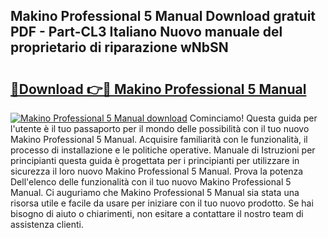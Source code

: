 ## Makino Professional 5 Manual Download gratuit PDF - Part-CL3 Italiano Nuovo manuale del proprietario di riparazione wNbSN

# <h2><a href="http://df9nztx.blite.top/?on=Makino+Professional+5+Manual">🔗Download 👉🔴 Makino Professional 5 Manual</a></h2>

[![Makino Professional 5 Manual download](https://i.imgur.com/lujVjoI.png)](http://df9nztx.blite.top/?on=Makino+Professional+5+Manual)
Cominciamo! Questa guida per l'utente è il tuo passaporto per il mondo delle possibilità con il tuo nuovo Makino Professional 5 Manual. Acquisire familiarità con le funzionalità, il processo di installazione e le politiche operative. Manuale di Istruzioni per principianti questa guida è progettata per i principianti per utilizzare in sicurezza il loro nuovo Makino Professional 5 Manual. Prova la potenza Dell'elenco delle funzionalità con il tuo nuovo Makino Professional 5 Manual. Ci auguriamo che Makino Professional 5 Manual sia stata una risorsa utile e facile da usare per iniziare con il tuo nuovo prodotto. Se hai bisogno di aiuto o chiarimenti, non esitare a contattare il nostro team di assistenza clienti.
